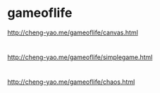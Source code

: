 # gameoflife
http://cheng-yao.me/gameoflife/canvas.html
#
http://cheng-yao.me/gameoflife/simplegame.html
#
http://cheng-yao.me/gameoflife/chaos.html
